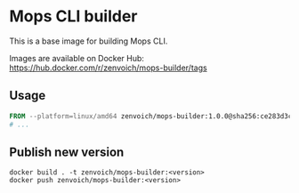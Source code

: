 # Mops CLI builder

This is a base image for building Mops CLI.

Images are available on Docker Hub: https://hub.docker.com/r/zenvoich/mops-builder/tags

## Usage

```dockerfile
FROM --platform=linux/amd64 zenvoich/mops-builder:1.0.0@sha256:ce283d3c4ad2e6fe8caff6dd9511224f234a77a90590ddfeb49e598266a44773
# ...
```

## Publish new version

```
docker build . -t zenvoich/mops-builder:<version>
docker push zenvoich/mops-builder:<version>
```
